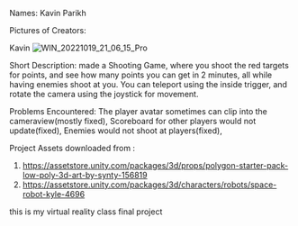 Names:
Kavin Parikh

Pictures of Creators:

Kavin
![WIN_20221019_21_06_15_Pro](https://user-images.githubusercontent.com/57449666/206822697-caf6ab67-0a0b-4f5a-afdb-58ee114998c6.jpg)


Short Description:
made a Shooting Game, where you shoot the red targets for points, and see how many points you can get in 2 minutes,
all while having enemies shoot at you. You can teleport using the inside trigger, and rotate the camera using the joystick for movement.

Problems Encountered:
The player avatar sometimes can clip into the cameraview(mostly fixed), 
Scoreboard for other players would not update(fixed), 
Enemies would not shoot at players(fixed),


Project Assets downloaded from :
1) https://assetstore.unity.com/packages/3d/props/polygon-starter-pack-low-poly-3d-art-by-synty-156819
2) https://assetstore.unity.com/packages/3d/characters/robots/space-robot-kyle-4696

this is my virtual reality class final project
